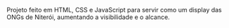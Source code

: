 Projeto feito em HTML, CSS e JavaScript para servir como um display das ONGs de Niterói, aumentando a visibilidade e o alcance.
